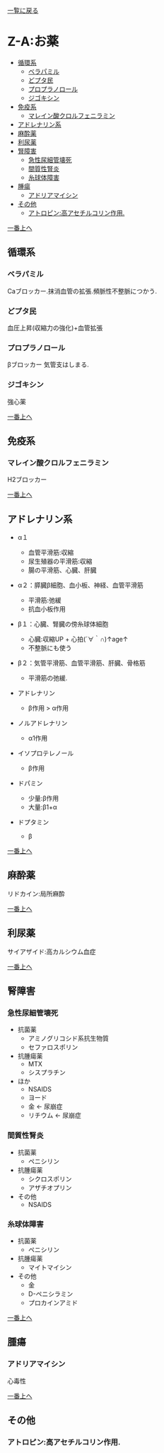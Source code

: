 [一覧に戻る](../README.md)

# Z-A:お薬

* [循環系](#循環系)
    * [ベラパミル](#ベラパミル)
    * [どプタ民](#どプタ民)
    * [プロプラノロール](#プロプラノロール)
    * [ジゴキシン](#ジゴキシン)
* [免疫系](#免疫系)
    * [マレイン酸クロルフェニラミン](#マレイン酸クロルフェニラミン)
* [アドレナリン系](#アドレナリン系)
* [麻酔薬](#麻酔薬)
* [利尿薬](#利尿薬)
* [腎障害](#腎障害)
    * [急性尿細管壊死](#急性尿細管壊死)
    * [間質性腎炎](#間質性腎炎)
    * [糸球体障害](#糸球体障害)
* [腫瘍](#腫瘍)
    * [アドリアマイシン](#アドリアマイシン)
* [その他](#その他)
    * [アトロピン:高アセチルコリン作用.](#アトロピン:高アセチルコリン作用.)


[一番上へ](#z-a:お薬)
## 循環系
### ベラパミル
Caブロッカー.抹消血管の拡張.頻脈性不整脈につかう.
### どプタ民
血圧上昇(収縮力の強化)+血管拡張
### プロプラノロール
βブロッカー
気管支はしまる.
### ジゴキシン
強心薬

[一番上へ](#z-a:お薬)
## 免疫系
### マレイン酸クロルフェニラミン
H2ブロッカー


[一番上へ](#z-a:お薬)
## アドレナリン系
* α１
    * 血管平滑筋:収縮
    * 尿生殖器の平滑筋:収縮
    * 腸の平滑筋、心臓、肝臓
* α２：膵臓β細胞、血小板、神経、血管平滑筋
    * 平滑筋:弛緩
    * 抗血小板作用
* β１：心臓、腎臓の傍糸球体細胞
    * 心臓:収縮UP + 心拍(´∀｀∩)↑age↑
    * 不整脈にも使う
* β２：気管平滑筋、血管平滑筋、肝臓、骨格筋
    * 平滑筋の弛緩.

* アドレナリン
    * β作用 > α作用
* ノルアドレナリン
    * α1作用
* イソプロテレノール
    * β作用
* ドパミン
    * 少量:β作用
    * 大量:β1+α
* ドプタミン
    * β


[一番上へ](#z-a:お薬)
## 麻酔薬
リドカイン:局所麻酔

[一番上へ](#z-a:お薬)
## 利尿薬
サイアザイド:高カルシウム血症

[一番上へ](#z-a:お薬)
## 腎障害
### 急性尿細管壊死
* 抗菌薬
    * アミノグリコシド系抗生物質
    * セファロスポリン
* 抗腫瘍薬
    * MTX
    * シスプラチン
* ほか
    * NSAIDS
    * ヨード
    * 金  ← 尿崩症
    * リチウム  ← 尿崩症
### 間質性腎炎
* 抗菌薬
    * ペニシリン
* 抗腫瘍薬
    * シクロスポリン
    * アザチオプリン
* その他
    * NSAIDS
### 糸球体障害
* 抗菌薬
    * ペニシリン
* 抗腫瘍薬
    * マイトマイシン
* その他
    * 金
    * D-ペニシラミン
    * プロカインアミド


[一番上へ](#z-a:お薬)
## 腫瘍
### アドリアマイシン
心毒性

[一番上へ](#z-a:お薬)
## その他
### アトロピン:高アセチルコリン作用.